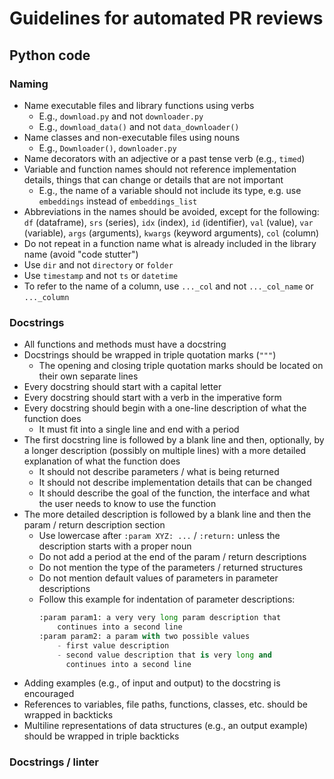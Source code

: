 # Guidelines for automated PR reviews

## Python code

### Naming

- Name executable files and library functions using verbs
  - E.g., `download.py` and not `downloader.py`
  - E.g., `download_data()` and not `data_downloader()`
- Name classes and non-executable files using nouns
  - E.g., `Downloader()`, `downloader.py`
- Name decorators with an adjective or a past tense verb (e.g., `timed`)
- Variable and function names should not reference implementation details,
   things that can change or details that are not important
  - E.g., the name of a variable should not include its type, e.g. use
    `embeddings` instead of `embeddings_list`
- Abbreviations in the names should be avoided, except for the following: `df`
  (dataframe), `srs` (series), `idx` (index), `id` (identifier), `val` (value),
  `var` (variable), `args` (arguments), `kwargs` (keyword arguments), `col`
  (column)
- Do not repeat in a function name what is already included in the library name
  (avoid "code stutter")
- Use `dir` and not `directory` or `folder`
- Use `timestamp` and not `ts` or `datetime`
- To refer to the name of a column, use `..._col` and not `..._col_name` or
  `..._column`

### Docstrings

- All functions and methods must have a docstring
- Docstrings should be wrapped in triple quotation marks (`"""`)
  - The opening and closing triple quotation marks should be located on their
    own separate lines
- Every docstring should start with a capital letter
- Every docstring should start with a verb in the imperative form
- Every docstring should begin with a one-line description of what the function
  does
  - It must fit into a single line and end with a period
- The first docstring line is followed by a blank line and then, optionally, by
  a longer description (possibly on multiple lines) with a more detailed
  explanation of what the function does
  - It should not describe parameters / what is being returned
  - It should not describe implementation details that can be changed
  - It should describe the goal of the function, the interface and what the user
    needs to know to use the function
- The more detailed description is followed by a blank line and then the param /
  return description section
  - Use lowercase after `:param XYZ: ...` / `:return:` unless the description
    starts with a proper noun
  - Do not add a period at the end of the param / return descriptions
  - Do not mention the type of the parameters / returned structures
  - Do not mention default values of parameters in parameter descriptions
  - Follow this example for indentation of parameter descriptions:
    ```python
    :param param1: a very very long param description that
        continues into a second line
    :param param2: a param with two possible values
        - first value description
        - second value description that is very long and
          continues into a second line
    ```
- Adding examples (e.g., of input and output) to the docstring is encouraged
- References to variables, file paths, functions, classes, etc. should be
  wrapped in backticks
- Multiline representations of data structures (e.g., an output example) should
  be wrapped in triple backticks

### Docstrings / linter
